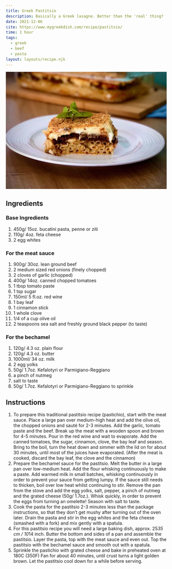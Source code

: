 ```yaml
---
title: Greek Pastitsio
description: Basically a Greek lasagne. Better than the 'real' thing?
date: 2021-12-06
cite: https://www.mygreekdish.com/recipe/pastitsio/
time: 1 hour
tags:
  - greek
  - beef
  - pasta
layout: layouts/recipe.njk
---
```


![A slice of Greek Pastitsio](/img/greek-pastitsio-1.jpg)

## Ingredients

### Base Ingredients

1. 450g/ 15oz. bucatini pasta, penne or ziti
1. 110g/ 4oz. feta cheese
1. 2 egg whites

### For the meat sauce

1. 900g/ 30oz. lean ground beef
1. 2 medium sized red onions (finely chopped)
1. 2 cloves of garlic (chopped)
1. 400g/ 14oz. canned chopped tomatoes
1. 1 tbsp tomato paste
1. 1 tsp sugar
1. 150ml/ 5 fl.oz. red wine
1. 1 bay leaf
1. 1 cinnamon stick
1. 1 whole clove
1. 1/4 of a cup olive oil
1. 2 teaspoons sea salt and freshly ground black pepper (to taste)

### For the bechamel

1. 120g/ 4.3 oz. plain flour
1. 120g/ 4.3 oz. butter
1. 1000ml/ 34 oz. milk
1. 2 egg yolks
1. 50g/ 1.7oz. Kefalotyri or Parmigiano-Reggiano
1. a pinch of nutmeg
1. salt to taste
1. 50g/ 1.7oz. Kefalotyri or Parmigiano-Reggiano to sprinkle

## Instructions

1. To prepare this traditional pastitsio recipe (pastichio), start with the meat sauce. Place a large pan over medium-high heat and add the olive oil, the chopped onions and sauté for 2-3 minutes. Add the garlic, tomato paste and the beef. Break up the meat with a wooden spoon and brown for 4-5 minutes. Pour in the red wine and wait to evaporate. Add the canned tomatoes, the sugar, cinnamon, clove, the bay leaf and season. Bring to the boil, turn the heat down and simmer with the lid on for about 30 minutes, until most of the juices have evaporated. (After the meat is cooked, discard the bay leaf, the clove and the cinnamon)
1. Prepare the bechamel sauce for the pastitsio. Melt the butter in a large pan over low-medium heat. Add the flour whisking continuously to make a paste. Add warmed milk in small batches, whisking continuously in order to prevent your sauce from getting lumpy. If the sauce still needs to thicken, boil over low heat whilst continuing to stir. Remove the pan from the stove and add the egg yolks, salt, pepper, a pinch of nutmeg and the grated cheese (50g/ 1.7oz.). Whisk quickly, in order to prevent the eggs from turning an omelette! Season with salt to taste.
1. Cook the pasta for the pastitsio 2-3 minutes less than the package instructions, so that they don’t get mushy after turning out of the oven later. Drain the pasta and stir in the egg whites and the feta cheese (smashed with a fork) and mix gently with a spatula.
1. For this pastitsio recipe you will need a large baking dish, approx. 25*35 cm / 10*14 inch. Butter the bottom and sides of a pan and assemble the pastitsio. Layer the pasta, top with the meat sauce and even out. Top the pastitsio with the bechamel sauce and smooth out with a spatula.
1. Sprinkle the pastichio with grated cheese and bake in preheated oven at 180C (350F) Fan for about 40 minutes, until crust turns a light golden brown. Let the pastitsio cool down for a while before serving.
